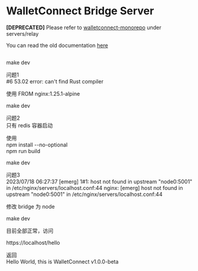 # WalletConnect Bridge Server

**[DEPRECATED]** Please refer to [walletconnect-monorepo](https://github.com/walletconnect/walletconnect-monorepo) under servers/relay

You can read the old documentation [here](./OLD-README.md)


##

make dev

问题1  
#6 53.02   error: can't find Rust compiler

使用 FROM nginx:1.25.1-alpine

make dev

问题2  
只有 redis 容器启动

使用  
npm install --no-optional  
npm run build  

make dev

问题3  
2023/07/18 06:27:37 [emerg] 1#1: host not found in upstream "node0:5001" in /etc/nginx/servers/localhost.conf:44
nginx: [emerg] host not found in upstream "node0:5001" in /etc/nginx/servers/localhost.conf:44

修改 bridge 为 node

make dev

目前全部正常，访问 

https://localhost/hello

返回  
Hello World, this is WalletConnect v1.0.0-beta